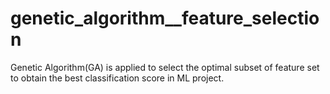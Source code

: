 # genetic_algorithm__feature_selection
Genetic Algorithm(GA) is applied to select the optimal subset of feature set to obtain the best classification score in ML project.
